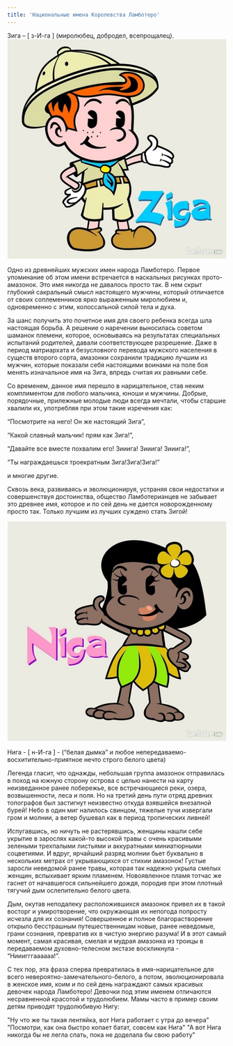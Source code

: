 ```yaml
---
title: 'Национальные имена Королевства Ламботеро'
---
```


Зига – [ з-И-га ] (миролюбец, добродел, всепрощалец).
![](Ziga%20fon.jpg)

Одно из древнейших мужских имен народа Ламботеро. Первое упоминание об этом имени встречается в наскальных рисунках прото-амазонок. Это имя никогда не давалось просто так. В нем скрыт глубокий сакральный смысл настоящего мужчины, который отличается от своих соплеменников ярко выраженным миролюбием и, одновременно с этим, колоссальной силой тела и духа.

За шанс получить это почетное имя для своего ребенка всегда шла настоящая борьба. А решение о наречении выносилась советом шаманок племени, которое, основываясь на результатах специальных испытаний родителей, давали соответствующее разрешение. Даже в период матриархата и безусловного перевода мужского населения в существ второго сорта, амазонки сохранили традицию лучшим из мужчин, которые показали себя настоящими воинами на поле боя менять изначальное имя на Зига, впредь считая их равными себе.

Со временем, данное имя перешло в нарицательное, став неким комплиментом для любого мальчика, юноши и мужчины. Добрые, порядочные, прилежные молодые люди всегда мечтали, чтобы старшие хвалили их, употребляя при этом такие изречения как:

“Посмотрите на него! Он же настоящий Зига”,

“Какой славный мальчик! прям как Зига!”,

“Давайте все вместе похвалим его! Зииига! Зииига! Зииига!”,

“Ты награждаешься троекратным Зига!Зига!Зига!”

и многие другие.

Сквозь века, развиваясь и эволюционируя, устраняя свои недостатки и совершенствуя достоинства, общество Ламботерианцев не забывает это древнее имя, которое и по сей день не дается новорожденному просто так. Только лучшим из лучших суждено стать Зигой!

![](Niga%20fon.jpg)

Нига - [ н-И-га ] - (“белая дымка” и любое непередаваемо-восхитительно-приятное нечто строго белого цвета)

Легенда гласит, что однажды, небольшая группа амазонок отправилась в поход на южную сторону острова с целью нанести на карту неизведанное ранее побережье, все встречающиеся реки, озера, возвышенности, леса и поля. Но на третий день пути отряд древних топографов был застигнут неизвестно откуда взявшейся внезапной бурей! Небо в один миг налилось свинцом, тяжелые тучи извергали гром и молнии, а ветер бушевал как в период тропических ливней!

Испугавшись, но ничуть не растерявшись, женщины нашли себе укрытие в зарослях какой-то высокой травы с очень красивыми зелеными трехпалыми листьями и аккуратными миниатюрными соцветиями. И вдруг, ярчайший разряд молнии бьет буквально в нескольких метрах от укрывающихся от стихии амазонок! Густые заросли неведомой ранее травы, которая так надежно укрыла смелых женщин, вспыхивает ярким пламенем. Новоявленное пламя тотчас же гаснет от начавшегося сильнейшего дождя, породив при этом плотный тягучий дым ослепительно белого цвета.

Дым, окутав неподалеку расположившихся амазонок привел их в такой восторг и умиротворение, что окружающая их непогода попросту исчезла для их сознания! Совершенное и полное благорастворение открыло бесстрашным путешественницам новые, ранее неведомые, грани сознания, превратив их в чистую энергию разума! И в этот самый момент, самая красивая, смелая и мудрая амазонка из троицы в передаваемом духовно-телесном экстазе воскликнула - “Нииигггаааааа!”.

С тех пор, эта фраза сперва превратилась в имя-нарицательное для всего невероятно-замечательного-белого, а потом, эволюционировала в женское имя, коим и по сей день награждают самых красивых девочек народа Ламботеро!
Девочки под этим именем отличаются несравненной красотой и трудолюбием. Мамы часто в пример своим детям приводят трудолюбивую Нигу:

"Ну что же ты такая лентяйка, вот Нига работает с утра до вечера"
"Посмотри, как она быстро копает батат, совсем как Нига"
"А вот Нига никогда бы не легла спать, пока не доделала бы свою работу"